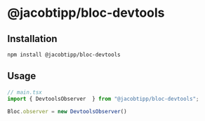 # @jacobtipp/bloc-devtools

## Installation

```
npm install @jacobtipp/bloc-devtools
```

## Usage 

```typescript
// main.tsx
import { DevtoolsObserver  } from "@jacobtipp/bloc-devtools";

Bloc.observer = new DevtoolsObserver()
 
```
